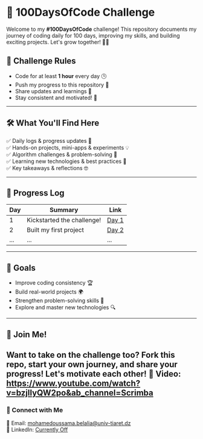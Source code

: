 
# 🚀 100DaysOfCode Challenge

Welcome to my **#100DaysOfCode** challenge! This repository documents my journey of coding daily for 100 days, improving my skills, and building exciting projects. Let's grow together! 💪🔥

## 📌 Challenge Rules
- Code for at least **1 hour** every day 🕒
- Push my progress to this repository 📂
- Share updates and learnings 📢
- Stay consistent and motivated! 🚀

---

## 🛠️ What You'll Find Here
✅ Daily logs & progress updates 📅  
✅ Hands-on projects, mini-apps & experiments 💡  
✅ Algorithm challenges & problem-solving 🔢  
✅ Learning new technologies & best practices 📖  
✅ Key takeaways & reflections 🤓  

---

## 📅 Progress Log
| Day | Summary | Link |
|----|------------|------|
| 1  | Kickstarted the challenge! | [Day 1](logs/day1.md) |
| 2  | Built my first project | [Day 2](logs/day2.md) |
| ... | ... | ... |

---

## 🎯 Goals
- Improve coding consistency 🏆
- Build real-world projects 🌍
- Strengthen problem-solving skills 🧠
- Explore and master new technologies 🔍

---

## 🤝 Join Me!
Want to take on the challenge too? Fork this repo, start your own journey, and share your progress! Let's motivate each other! 🚀
Video: https://www.youtube.com/watch?v=bzjlIyQW2po&ab_channel=Scrimba
---

### 📢 Connect with Me
📧 Email: [mohamedoussama.belalia@univ-tiaret.dz](mailto:mohamedoussama.belalia@univ-tiaret.dz)  
🔗 LinkedIn: [Currently Off](https://linkedin.com/in/)
